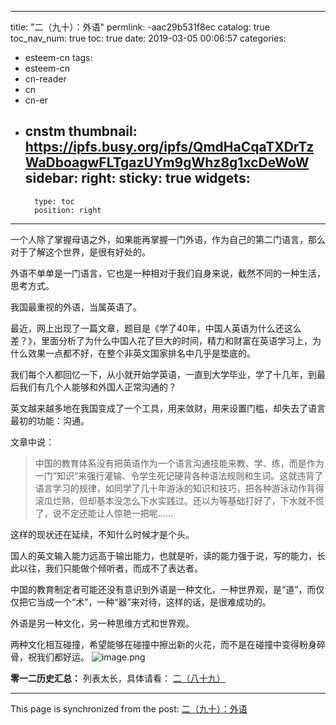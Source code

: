 
---
title: "二（九十）：外语"
permlink: -aac29b531f8ec
catalog: true
toc_nav_num: true
toc: true
date: 2019-03-05 00:06:57
categories:
- esteem-cn
tags:
- esteem-cn
- cn-reader
- cn
- cn-er
- cnstm
thumbnail: https://ipfs.busy.org/ipfs/QmdHaCqaTXDrTzWaDboagwFLTgazUYm9gWhz8g1xcDeWoW
sidebar:
    right:
        sticky: true
widgets:
    -
        type: toc
        position: right
---


一个人除了掌握母语之外，如果能再掌握一门外语，作为自己的第二门语言，那么对于了解这个世界，是很有好处的。

外语不单单是一门语言，它也是一种相对于我们自身来说，截然不同的一种生活，思考方式。

我国最重视的外语，当属英语了。

最近，网上出现了一篇文章，题目是《学了40年，中国人英语为什么还这么差？》，里面分析了为什么中国人花了巨大的时间，精力和财富在英语学习上，为什么效果一点都不好，在整个非英文国家排名中几乎是垫底的。

我们每个人都回忆一下，从小就开始学英语，一直到大学毕业，学了十几年，到最后我们有几个人能够和外国人正常沟通的？

英文越来越多地在我国变成了一个工具，用来敛财，用来设置门槛，却失去了语言最初的功能：沟通。

文章中说：
>中国的教育体系没有把英语作为一个语言沟通技能来教、学、练，而是作为一门“知识”来强行灌输、令学生死记硬背各种语法规则和生词。这就违背了语言学习的规律，如同学了几十年游泳的知识和技巧，把各种游泳动作背得滚瓜烂熟，但却基本没怎么下水实践过。还以为等基础打好了，下水就不慌了，说不定还能让人惊艳一把呢……


这样的现状还在延续，不知什么时候才是个头。

国人的英文输入能力远高于输出能力，也就是听，读的能力强于说，写的能力，长此以往，我们只能做个倾听者，而成不了表达者。

中国的教育制定者可能还没有意识到外语是一种文化，一种世界观，是“道”，而仅仅把它当成一个“术”，一种“器”来对待，这样的话，是很难成功的。

外语是另一种文化，另一种思维方式和世界观。

两种文化相互碰撞，希望能够在碰撞中擦出新的火花，而不是在碰撞中变得粉身碎骨，祝我们都好运。
![image.png](https://ipfs.busy.org/ipfs/QmdHaCqaTXDrTzWaDboagwFLTgazUYm9gWhz8g1xcDeWoW)

**零一二历史汇总：**
列表太长，具体请看：
[二（八十九）](https://steemit.com/@softmetal/sdle2vh2d8)

- - -

This page is synchronized from the post: [二（九十）：外语](https://steemit.com/@julian2013/-aac29b531f8ec)
